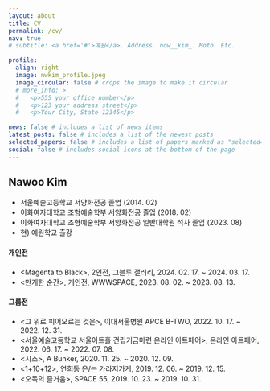 ```yaml
---
layout: about
title: CV
permalink: /cv/
nav: true
# subtitle: <a href='#'>예원</a>. Address. now__kim_. Moto. Etc.

profile:
  align: right
  image: nwkim_profile.jpeg
  image_circular: false # crops the image to make it circular
  # more_info: >
  #   <p>555 your office number</p>
  #   <p>123 your address street</p>
  #   <p>Your City, State 12345</p>

news: false # includes a list of news items
latest_posts: false # includes a list of the newest posts
selected_papers: false # includes a list of papers marked as "selected={true}"
social: false # includes social icons at the bottom of the page
---
```




<!-- ## 개요
* 연락처: [이메일, 전화번호 등] -->


<!-- ## Education -->
<!-- --- -->

## **Nawoo** Kim
- 서울예술고등학교 서양화전공 졸업 (2014. 02) 
- 이화여자대학교 조형예술학부 서양화전공 졸업 (2018. 02)
- 이화여자대학교 조형예술학부 서양화전공 일반대학원 석사 졸업 (2023. 08)
- 현\) 예원학교 출강

<!-- ## Work Experience
---
  
- [회사/기관 이름], [직무/직책], [근무 기간] -->

<!-- ## Exhibition -->

#### 개인전
- \<Magenta to Black\>, 2인전, 그블루 갤러리, 2024. 02. 17. ~ 2024. 03. 17.
- \<만개한 순간\>, 개인전, WWWSPACE, 2023. 08. 02. ~ 2023. 08. 13.
 
#### 그룹전
- \<그 위로 피어오르는 것은\>, 이대서울병원 APCE B-TWO, 2022. 10. 17. ~ 2022. 12. 31.
- \<서울예술고등학교 서울아트홀 건립기금마련 온라인 아트페어\>, 온라인 아트페어, 2022. 06. 17. ~ 2022. 07. 08.
- \<시소\>, A Bunker, 2020. 11. 25. ~ 2020. 12. 09.
- \<1\+10\+12\>, 연희동 은/는 가라지가게, 2019. 12. 06. ~ 2019. 12. 15.
- \<오독의 즐거움\>, SPACE 55, 2019. 10. 23. ~ 2019. 10. 31.
